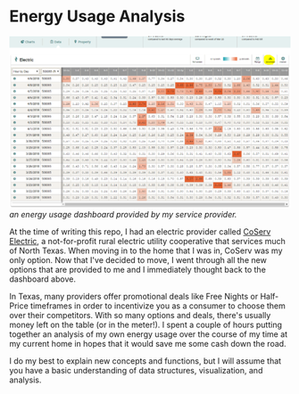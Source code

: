 
# Energy Usage Analysis

![co-serv-dash][dashboard]
*an energy usage dashboard provided by my service provider.*

At the time of writing this repo, I had an electric provider called [CoServ
Electric][co-serv], a not-for-profit rural electric utility cooperative that services much
of North Texas. When moving in to the home that I was in, CoServ was my only
option. Now that I've decided to move, I went through all the new options that
are provided to me and I immediately thought back to the dashboard above.

In Texas, many providers offer promotional deals like Free Nights or Half-Price
timeframes in order to incentivize you as a consumer to choose them over their
competitors. With so many options and deals, there's usually money left on the
table (or in the meter!). I spent a couple of hours putting together an
analysis of my own energy usage over the course of my time at my current home
in hopes that it would save me some cash down the road.

I do my best to explain new concepts and functions, but I will assume that
you have a basic understanding of data structures, visualization, and analysis.

[dashboard]: dashboard.png
[co-serv]: https://www.coserv.com/